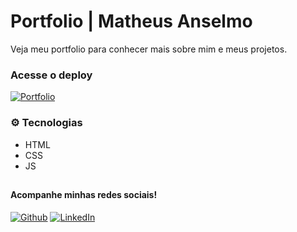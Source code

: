 # Portfolio | Matheus Anselmo

Veja meu portfolio para conhecer mais sobre mim e meus projetos.

### Acesse o deploy
[![Portfolio](https://img.shields.io/badge/Portfolio-000?style=for-the-badge&logo=todoist&logoColor=white)]([https://](https://anselmosz.github.io/portfolio/))

### ⚙ Tecnologias 
  - HTML
  - CSS
  - JS

##

#### Acompanhe minhas redes sociais!

[![Github](https://img.shields.io/badge/Github-000?style=for-the-badge&logo=github&logoColor=FFF)](https://github.com/anselmosz/)
[![LinkedIn](https://img.shields.io/badge/LinkedIn-000?style=for-the-badge&logo=linkedin&logoColor=FFF)](https://www.linkedin.com/in/matheus-souza-anselmo-aba10a215/)
